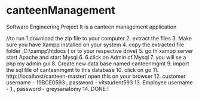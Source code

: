 # canteenManagement
Software Engineering Project
It is a canteen management application

//to run
1.download the zip file to your computer
2. extract the files
3. Make sure you have Xampp installed on your system
4. copy the extracted file folder ,C:\xampp\htdocs  ( or to your respective drive)
5. go th xampp server start Apache and start Mysql
6. 6.click on Admin of Mysql
7. you will se a php my admin gui
8. Create new  data base named canteenmgmt
9. import the sql file of canteenmgmt to this database
10. click on go 
11. http://localhost/canteen-master/ open this on your browser 
12. customer username - 19BCE0593 , password - vitstudent593
13. Employee username - 1   , password - greysanatomy
14. DONE ! 
